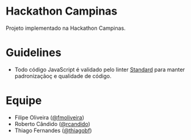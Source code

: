 # Hackathon Campinas
Projeto implementado na Hackathon Campinas.

# Guidelines
* Todo código JavaScript é validado pelo linter [Standard](http://standardjs.com/) para manter padronizaçãoç e qualidade de código.

# Equipe
* Filipe Oliveira ([@fmoliveira](https://github.com/fmoliveira))
* Roberto Cândido ([@rcandido](https://github.com/rcandido))
* Thiago Fernandes ([@thiagobf](https://github.com/thiagobf))
